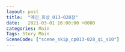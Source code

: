 ```yaml
---
layout: post
title:  "메인_회상_013~028장"
date:   2021-03-01 16:00:00 +0000
categories: Main
Tags: Story Main
SceneCode: ["scene_skip_cp013-028_q1_s10"]
---
```

